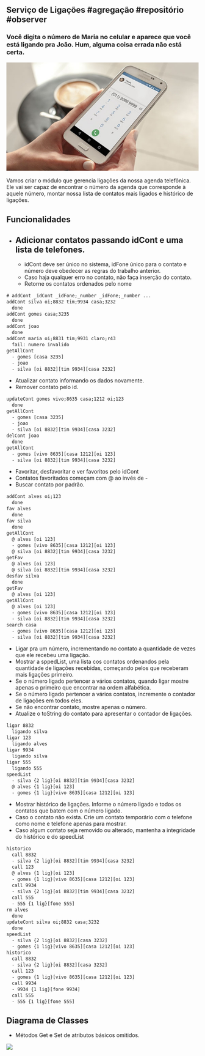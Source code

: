 ## Serviço de Ligações #agregação #repositório #observer
### Você digita o número de Maria no celular e aparece que você está ligando pra João. Hum, alguma coisa errada não está certa.
![](figura.jpg)

Vamos criar o módulo que gerencia ligações da nossa agenda telefônica. Ele vai ser capaz de encontrar o número da agenda que corresponde à aquele número, montar nossa lista de contatos mais ligados e histórico de ligações.

## Funcionalidades

- Adicionar contatos passando idCont e uma lista de telefones.
    - 
    - idCont deve ser único no sistema, idFone único para o contato e número deve obedecer as regras do trabalho anterior.
    - Caso haja qualquer erro no contato, não faça inserção do contato.
    - Retorne os contatos ordenados pelo nome

```
# addCont _idCont _idFone;_number _idFone;_number ...
addCont silva oi;8832 tim;9934 casa;3232
  done
addCont gomes casa;3235
  done
addCont joao
  done
addCont maria oi;8831 tim;9931 claro;r43
  fail: numero invalido
getAllCont
  - gomes [casa 3235]
  - joao
  - silva [oi 8832][tim 9934][casa 3232]
```

- Atualizar contato informando os dados novamente.
- Remover contato pelo id.

```
updateCont gomes vivo;8635 casa;1212 oi;123
  done
getAllCont
  - gomes [casa 3235]
  - joao
  - silva [oi 8832][tim 9934][casa 3232]
delCont joao
  done
getAllCont
  - gomes [vivo 8635][casa 1212][oi 123]
  - silva [oi 8832][tim 9934][casa 3232]
```

- Favoritar, desfavoritar e ver favoritos pelo idCont
- Contatos favoritados começam com @ ao invés de -
- Buscar contato por padrão.

```
addCont alves oi;123
  done
fav alves
  done
fav silva
  done
getAllCont
  @ alves [oi 123]
  - gomes [vivo 8635][casa 1212][oi 123]
  @ silva [oi 8832][tim 9934][casa 3232]
getFav
  @ alves [oi 123]
  @ silva [oi 8832][tim 9934][casa 3232]
desfav silva
  done
getFav
  @ alves [oi 123]
getAllCont
  @ alves [oi 123]
  - gomes [vivo 8635][casa 1212][oi 123]
  - silva [oi 8832][tim 9934][casa 3232]
search casa
  - gomes [vivo 8635][casa 1212][oi 123]
  - silva [oi 8832][tim 9934][casa 3232]
```

- Ligar pra um número, incrementando no contato a quantidade de vezes que ele recebeu uma ligação.
- Mostrar a sppedList, uma lista cos contatos ordenandos pela quantidade de ligações recebidas, começando pelos que receberam mais ligações primeiro.
- Se o número ligado pertencer a vários contatos, quando ligar mostre apenas o primeiro que encontrar na ordem alfabética.
- Se o número ligado pertencer a vários contatos, incremente o contador de ligações em todos eles.
- Se não encontrar contato, mostre apenas o número.
- Atualize o toString do contato para apresentar o contador de ligações.

```
ligar 8832
  ligando silva
ligar 123
  ligando alves
ligar 9934
  ligando silva
ligar 555
  ligando 555
speedList
  - silva {2 lig}[oi 8832][tim 9934][casa 3232]
  @ alves {1 lig}[oi 123]
  - gomes {1 lig}[vivo 8635][casa 1212][oi 123]
```

- Mostrar histórico de ligações. Informe o número ligado e todos os contatos que batem com o número ligado.
- Caso o contato não exista. Crie um contato temporário com o telefone como nome e telefone apenas para mostrar.
- Caso algum contato seja removido ou alterado, mantenha a integridade do histórico e do speedList

```
historico
  call 8832
  - silva {2 lig}[oi 8832][tim 9934][casa 3232]
  call 123
  @ alves {1 lig}[oi 123]
  - gomes {1 lig}[vivo 8635][casa 1212][oi 123]
  call 9934
  - silva {2 lig}[oi 8832][tim 9934][casa 3232]
  call 555
  - 555 {1 lig}[fone 555]
rm alves
  done
updateCont silva oi;8832 casa;3232
  done
speedList
  - silva {2 lig}[oi 8832][casa 3232]
  - gomes {1 lig}[vivo 8635][casa 1212][oi 123]
historico
  call 8832
  - silva {2 lig}[oi 8832][casa 3232]
  call 123
  - gomes {1 lig}[vivo 8635][casa 1212][oi 123]
  call 9934
  - 9934 {1 lig}[fone 9934]
  call 555
  - 555 {1 lig}[fone 555]
```

## Diagrama de Classes

- Métodos Get e Set de atributos básicos omitidos.

![](/assets/ligacoes/diagrama.png)

